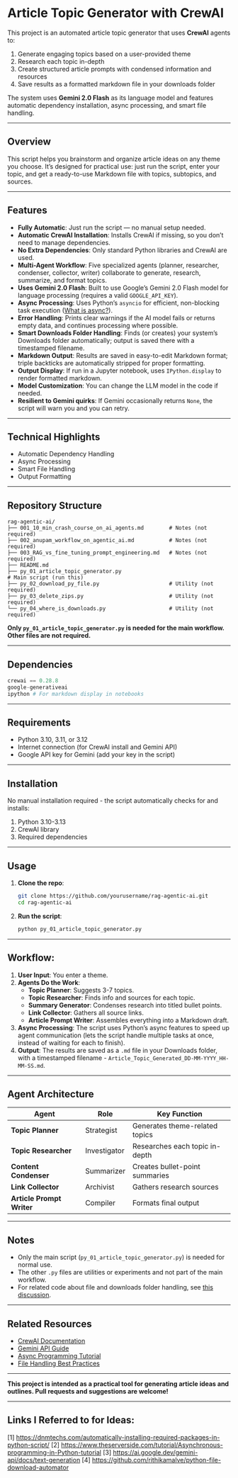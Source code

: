 # Article Topic Generator with CrewAI 

This project is an automated article topic generator that uses **CrewAI** agents to:
1. Generate engaging topics based on a user-provided theme
2. Research each topic in-depth
3. Create structured article prompts with condensed information and resources
4. Save results as a formatted markdown file in your downloads folder

The system uses **Gemini 2.0 Flash** as its language model and features automatic dependency installation, async processing, and smart file handling.

---

## Overview

This script helps you brainstorm and organize article ideas on any theme you choose. It’s designed for practical use: just run the script, enter your topic, and get a ready-to-use Markdown file with topics, subtopics, and sources.

---

## Features

- **Fully Automatic**: Just run the script — no manual setup needed.
- **Automatic CrewAI Installation**: Installs CrewAI if missing, so you don’t need to manage dependencies.
- **No Extra Dependencies**: Only standard Python libraries and CrewAI are used.
- **Multi-Agent Workflow**: Five specialized agents (planner, researcher, condenser, collector, writer) collaborate to generate, research, summarize, and format topics.
- **Uses Gemini 2.0 Flash**: Built to use Google’s Gemini 2.0 Flash model for language processing (requires a valid `GOOGLE_API_KEY`).
- **Async Processing**: Uses Python’s `asyncio` for efficient, non-blocking task execution ([What is async?](https://www.theserverside.com/tutorial/Asynchronous-programming-in-Python-tutorial)).
- **Error Handling**: Prints clear warnings if the AI model fails or returns empty data, and continues processing where possible.
- **Smart Downloads Folder Handling**: Finds (or creates) your system’s Downloads folder automatically; output is saved there with a timestamped filename.
- **Markdown Output**: Results are saved in easy-to-edit Markdown format; triple backticks are automatically stripped for proper formatting.
- **Output Display**: If run in a Jupyter notebook, uses `IPython.display` to render formatted markdown.
- **Model Customization**: You can change the LLM model in the code if needed.
- **Resilient to Gemini quirks**: If Gemini occasionally returns `None`, the script will warn you and you can retry. 

---

## Technical Highlights
- Automatic Dependency Handling
- Async Processing
- Smart File Handling
- Output Formatting

---

## Repository Structure

```
rag-agentic-ai/
├── 001_10_min_crash_course_on_ai_agents.md        # Notes (not required)    
├── 002_anupam_workflow_on_agentic_ai.md           # Notes (not required)    
├── 003_RAG_vs_fine_tuning_prompt_engineering.md   # Notes (not required)    
├── README.md
├── py_01_article_topic_generator.py                                        # Main script (run this)
├── py_02_download_py_file.py                      # Utility (not required)
├── py_03_delete_zips.py                           # Utility (not required)
└── py_04_where_is_downloads.py                    # Utility (not required)
```

**Only `py_01_article_topic_generator.py` is needed for the main workflow. Other files are not required.**

---

## Dependencies
```python
crewai == 0.28.8
google-generativeai 
ipython # For markdown display in notebooks
```
 
---

## Requirements

- Python 3.10, 3.11, or 3.12
- Internet connection (for CrewAI install and Gemini API)
- Google API key for Gemini (add your key in the script)

---

## Installation
No manual installation required - the script automatically checks for and installs:
1. Python 3.10-3.13
2. CrewAI library
3. Required dependencies

---

## Usage

1. **Clone the repo**:
   ```bash
   git clone https://github.com/yourusername/rag-agentic-ai.git
   cd rag-agentic-ai
   ```

2. **Run the script**:
   ```bash
   python py_01_article_topic_generator.py
   ```  

---
 
## Workflow:

1. **User Input**: You enter a theme.
2. **Agents Do the Work**:
   - **Topic Planner**: Suggests 3-7 topics.
   - **Topic Researcher**: Finds info and sources for each topic.
   - **Summary Generator**: Condenses research into titled bullet points.
   - **Link Collector**: Gathers all source links.
   - **Article Prompt Writer**: Assembles everything into a Markdown draft.
3. **Async Processing**: The script uses Python’s async features to speed up agent communication (lets the script handle multiple tasks at once, instead of waiting for each to finish).
4. **Output**: The results are saved as a `.md` file in your Downloads folder, with a timestamped filename - `Article_Topic_Generated_DD-MM-YYYY_HH-MM-SS.md`.
 
---

## Agent Architecture
| Agent | Role | Key Function |
|-------|------|-------------|
| **Topic Planner** | Strategist | Generates theme-related topics |
| **Topic Researcher** | Investigator | Researches each topic in-depth |
| **Content Condenser** | Summarizer | Creates bullet-point summaries |
| **Link Collector** | Archivist | Gathers research sources |
| **Article Prompt Writer** | Compiler | Formats final output |
 
---

## Notes

- Only the main script (`py_01_article_topic_generator.py`) is needed for normal use.
- The other `.py` files are utilities or experiments and not part of the main workflow.
- For related code about file and downloads folder handling, see [this discussion](https://www.perplexity.ai/search/import-os-import-zipfile-impor-E0IlKSJuSkqZHNCqtW5UIQ).

---

## Related Resources
- [CrewAI Documentation](https://docs.crewai.com)
- [Gemini API Guide](https://ai.google.dev)
- [Async Programming Tutorial](https://www.theserverside.com/tutorial/Asynchronous-programming-in-Python-tutorial)
- [File Handling Best Practices](https://dnmttechs.com/automatically-installing-required-packages-in-python-script/)

---  

**This project is intended as a practical tool for generating article ideas and outlines. Pull requests and suggestions are welcome!**

---

## Links I Referred to for Ideas:

[1] https://dnmtechs.com/automatically-installing-required-packages-in-python-script/
[2] https://www.theserverside.com/tutorial/Asynchronous-programming-in-Python-tutorial
[3] https://ai.google.dev/gemini-api/docs/text-generation 
[4] https://github.com/rithikamalve/python-file-download-automator 
